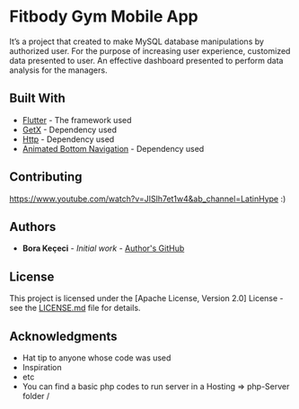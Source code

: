 # Fitbody Gym Mobile App

It’s a project that created to make MySQL database manipulations by authorized user. For the purpose of increasing user experience, customized data presented to user. An effective dashboard presented to perform data analysis for the managers.

## Built With

- [Flutter](https://flutter.dev/) - The framework used
- [GetX](https://pub.dev/packages/get) - Dependency used
- [Http](https://pub.dev/packages/http) - Dependency used
- [Animated Bottom Navigation](https://pub.dev/packages/animated_bottom_navigation_bar) - Dependency used

## Contributing

https://www.youtube.com/watch?v=JISlh7et1w4&ab_channel=LatinHype :)

## Authors

- **Bora Keçeci** - _Initial work_ - [Author's GitHub](https://github.com/kececibora)

## License

This project is licensed under the [Apache License, Version 2.0] License - see the [LICENSE.md](https://www.apache.org/licenses/LICENSE-2.0) file for details.

## Acknowledgments

- Hat tip to anyone whose code was used
- Inspiration
- etc
- You can find a basic php codes to run server in a Hosting => php-Server folder /

